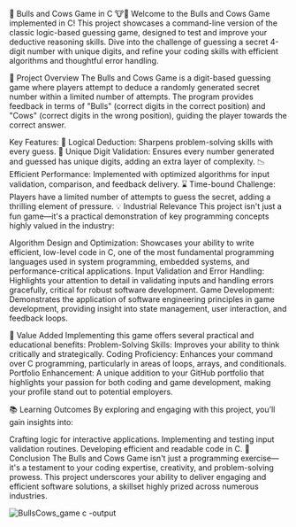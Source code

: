 🎯 Bulls and Cows Game in C 🐮🐂
Welcome to the Bulls and Cows Game implemented in C! This project showcases a command-line version of the classic logic-based guessing game, designed to test and improve your deductive reasoning skills. Dive into the challenge of guessing a secret 4-digit number with unique digits, and refine your coding skills with efficient algorithms and thoughtful error handling.

🚀 Project Overview
The Bulls and Cows Game is a digit-based guessing game where players attempt to deduce a randomly generated secret number within a limited number of attempts. The program provides feedback in terms of "Bulls" (correct digits in the correct position) and "Cows" (correct digits in the wrong position), guiding the player towards the correct answer.

Key Features:
🧠 Logical Deduction: Sharpens problem-solving skills with every guess.
🔄 Unique Digit Validation: Ensures every number generated and guessed has unique digits, adding an extra layer of complexity.
📉 Efficient Performance: Implemented with optimized algorithms for input validation, comparison, and feedback delivery.
⌛ Time-bound Challenge: Players have a limited number of attempts to guess the secret, adding a thrilling element of pressure.
💡 Industrial Relevance
This project isn't just a fun game—it's a practical demonstration of key programming concepts highly valued in the industry:

Algorithm Design and Optimization: Showcases your ability to write efficient, low-level code in C, one of the most fundamental programming languages used in system programming, embedded systems, and performance-critical applications.
Input Validation and Error Handling: Highlights your attention to detail in validating inputs and handling errors gracefully, critical for robust software development.
Game Development: Demonstrates the application of software engineering principles in game development, providing insight into state management, user interaction, and feedback loops.

🎯 Value Added
Implementing this game offers several practical and educational benefits:
Problem-Solving Skills: Improves your ability to think critically and strategically.
Coding Proficiency: Enhances your command over C programming, particularly in areas of loops, arrays, and conditionals.
Portfolio Enhancement: A unique addition to your GitHub portfolio that highlights your passion for both coding and game development, making your profile stand out to potential employers.

📚 Learning Outcomes
By exploring and engaging with this project, you’ll gain insights into:

Crafting logic for interactive applications.
Implementing and testing input validation routines.
Developing efficient and readable code in C.
🌟 Conclusion
The Bulls and Cows Game isn't just a programming exercise—it's a testament to your coding expertise, creativity, and problem-solving prowess. This project underscores your ability to deliver engaging and efficient software solutions, a skillset highly prized across numerous industries.

![BullsCows_game c -output](https://github.com/user-attachments/assets/a7910a38-1174-4045-8ceb-49e6ea2e8372)
